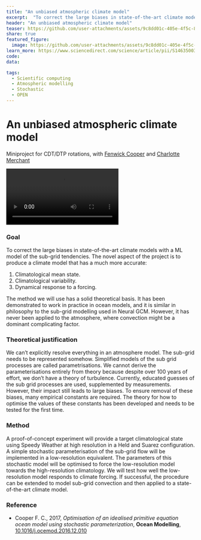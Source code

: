 ```yaml
---
title: "An unbiased atmospheric climate model"
excerpt:  "To correct the large biases in state-of-the-art climate models with a ML model of the sub-grid tendencies."
header: "An unbiased atmospheric climate model"
teaser: https://github.com/user-attachments/assets/9c8dd01c-405e-4f5c-8e8b-f2603642a507
share: true
featured_figure: 
  image: https://github.com/user-attachments/assets/9c8dd01c-405e-4f5c-8e8b-f2603642a507
learn_more: https://www.sciencedirect.com/science/article/pii/S1463500316301688
code:
data:

tags:
  - Scientific computing
  - Atmospheric modelling
  - Stochastic
  - OPEN
---
```


# An unbiased atmospheric climate model

Miniproject for CDT/DTP rotations, with [Fenwick Cooper](https://www.physics.ox.ac.uk/our-people/cooperf)
and [Charlotte Merchant](https://intelligent-earth.ox.ac.uk/people/charlotte-merchant)

<video src="https://github.com/user-attachments/assets/b2b87f47-c357-4a11-8799-802905ef4a12" controls="controls" style="max-width: 700px;">
</video>

### Goal

To correct the large biases in state-of-the-art climate models with a ML model of the sub-grid tendencies.
The novel aspect of the project is to produce a climate model that has a much more accurate:

1.	Climatological mean state.
2.	Climatological variability.
3.	Dynamical response to a forcing.

The method we will use has a solid theoretical basis. It has been demonstrated to work in practice in ocean models,
and it is similar in philosophy to the sub-grid modelling used in Neural GCM. However, it has never been applied to the atmosphere,
where convection might be a dominant complicating factor.

### Theoretical justification

We can’t explicitly resolve everything in an atmosphere model. The sub-grid needs to be represented somehow.
Simplified models of the sub grid processes are called parametrisations. We cannot derive the parameterisations
entirely from theory because despite over 100 years of effort, we don’t have a theory of turbulence.
Currently, educated guesses of the sub grid processes are used, supplemented by measurements.
However, their impact still leads to large biases. To ensure removal of these biases, many empirical constants are required.
The theory for how to optimise the values of these constants has been developed and needs to be tested for the first time.

### Method

A proof-of-concept experiment will provide a target climatological state using Speedy Weather at high resolution in a Held and Suarez configuration.
A simple stochastic parameterisation of the sub-grid flow will be implemented in a low-resolution equivalent.
The parameters of this stochastic model will be optimised to force the low-resolution model towards the high-resolution climatology.
We will test how well the low-resolution model responds to climate forcing. If successful, the procedure can be extended to model
sub-grid convection and then applied to a state-of-the-art climate model.

### Reference

- Cooper F. C., 2017, *Optimisation of an idealised primitive equation ocean model using stochastic parameterization*, **Ocean Modelling**, [10.1016/j.ocemod.2016.12.010](https://www.sciencedirect.com/science/article/pii/S1463500316301688)
